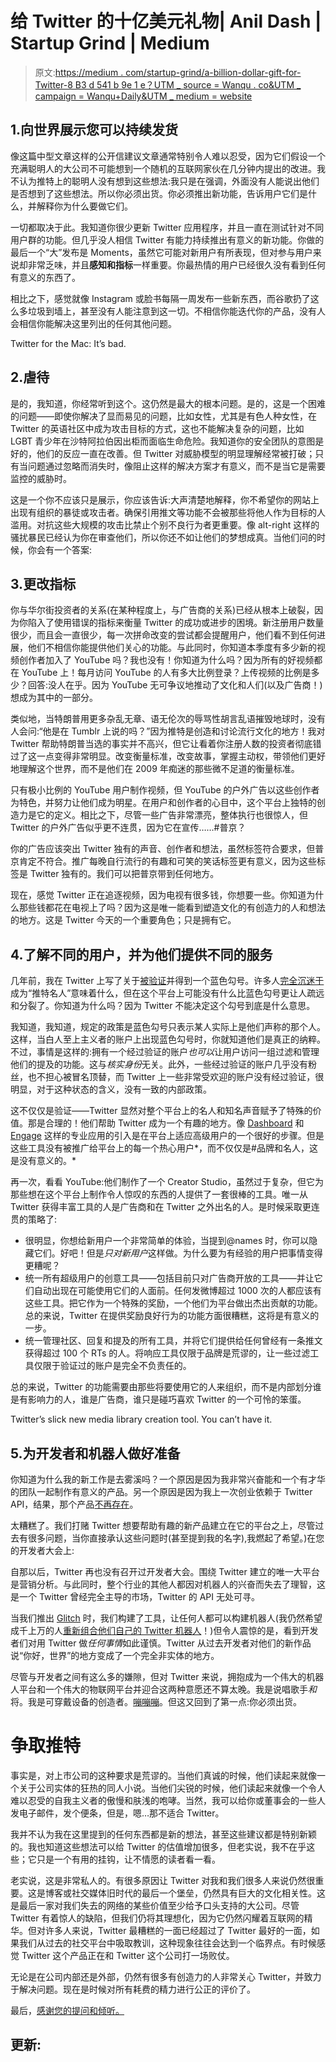 # 给 Twitter 的十亿美元礼物| Anil Dash | Startup Grind | Medium

> 原文:[https://medium . com/startup-grind/a-billion-dollar-gift-for-Twitter-8 B3 d 541 b 9e 1 e？UTM _ source = Wanqu . co&UTM _ campaign = Wanqu+Daily&UTM _ medium = website](https://medium.com/startup-grind/a-billion-dollar-gift-for-twitter-8b3d541b9e1e?utm_source=wanqu.co&utm_campaign=Wanqu+Daily&utm_medium=website)

## 1.向世界展示您可以持续发货

像这篇中型文章这样的公开信建议文章通常特别令人难以忍受，因为它们假设一个充满聪明人的大公司不可能想到一个随机的互联网家伙在几分钟内提出的改进。我不认为推特上的聪明人没有想到这些想法:我只是在强调，外面没有人能说出他们是否想到了这些想法。所以你必须出货。你必须推出新功能，告诉用户它们是什么，并解释你为什么要做它们。

一切都取决于此。我知道你很少更新 Twitter 应用程序，并且一直在测试针对不同用户群的功能。但几乎没人相信 Twitter 有能力持续推出有意义的新功能。你做的最后一个“大”发布是 Moments，虽然它可能对新用户有所表现，但对参与用户来说却非常乏味，并且**感知和指标**一样重要。你最热情的用户已经很久没有看到任何有意义的东西了。

相比之下，感觉就像 Instagram 或脸书每隔一周发布一些新东西，而谷歌扔了这么多垃圾到墙上，甚至没有人能注意到这一切。不相信你能迭代你的产品，没有人会相信你能解决这里列出的任何其他问题。



Twitter for the Mac: It’s bad.



## 2.虐待

是的，我知道，你经常听到这个。这仍然是最大的根本问题。是的，这是一个困难的问题——即使你解决了显而易见的问题，比如女性，尤其是有色人种女性，在 Twitter 的英语社区中成为攻击目标的方式，这也不能解决复杂的问题，比如 LGBT 青少年在沙特阿拉伯因出柜而面临生命危险。我知道你的安全团队的意图是好的，他们的反应一直在改善。但 Twitter 对威胁模型的明显理解经常被打破；只有当问题通过忽略而消失时，像阻止这样的解决方案才有意义，而不是当它是需要监控的威胁时。

这是一个你不应该只是展示，你应该告诉:大声清楚地解释，你不希望你的网站上出现有组织的暴徒或攻击者。确保引用推文等功能不会被那些将他人作为目标的人滥用。对抗这些大规模的攻击比禁止个别不良行为者更重要。像 alt-right 这样的骚扰暴民已经认为你在审查他们，所以你还不如让他们的梦想成真。当他们问的时候，你会有一个答案:



## 3.更改指标

你与华尔街投资者的关系(在某种程度上，与广告商的关系)已经从根本上破裂，因为你陷入了使用错误的指标来衡量 Twitter 的成功或进步的困境。新注册用户数量很少，而且会一直很少，每一次拼命改变的尝试都会提醒用户，他们看不到任何进展，他们不相信你能提供他们关心的功能。与此同时，你知道本季度有多少新的视频创作者加入了 YouTube 吗？我也没有！你知道为什么吗？因为所有的好视频都在 YouTube 上！每月访问 YouTube 的人有多大比例登录？上传视频的比例是多少？回答:没人在乎。因为 YouTube 无可争议地推动了文化和人们(以及广告商！)想成为其中的一部分。

类似地，当特朗普用更多杂乱无章、语无伦次的辱骂性胡言乱语摧毁地球时，没有人会问:“他是在 Tumblr 上说的吗？”因为推特是创造和讨论流行文化的地方！我对 Twitter 帮助特朗普当选的事实并不高兴，但它让看着你注册人数的投资者彻底错过了这一点变得非常明显。改变衡量标准，改变故事，掌握主动权，带领他们更好地理解这个世界，而不是他们在 2009 年痴迷的那些微不足道的衡量标准。

只有极小比例的 YouTube 用户制作视频，但 YouTube 的户外广告以这些创作者为特色，并努力让他们成为明星。在用户和创作者的心目中，这个平台上独特的创造力是它的定义。相比之下，尽管一些广告非常漂亮，整体执行也很惊人，但 Twitter 的户外广告似乎更不连贯，因为它在宣传……#普京？



你的广告应该突出 Twitter 独有的声音、创作者和想法，虽然标签符合要求，但普京肯定不符合。推广每晚自行流行的有趣和可笑的笑话标签更有意义，因为这些标签是 Twitter 独有的。我们可以把普京带到任何地方。

现在，感觉 Twitter 正在追逐视频，因为电视有很多钱，你想要一些。你知道为什么那些钱都花在电视上了吗？因为这是唯一能看到塑造文化的有创造力的人和想法的地方。这是 Twitter 今天的一个重要角色；只是拥有它。

## 4.了解不同的用户，并为他们提供不同的服务

几年前，我在 Twitter 上写了关于[被验证](http://anildash.com/2013/03/what-its-like-being-verified-on-twitter.html)并得到一个蓝色勾号。许多人[完全沉迷于](/message/nobody-famous-37790cb4d014)成为“推特名人”意味着什么，但在这个平台上可能没有什么比蓝色勾号更让人疏远和分裂了。你知道为什么吗？因为 Twitter 不能决定这个勾号到底是什么意思。

我知道，我知道，规定的政策是蓝色勾号只表示某人实际上是他们声称的那个人。这样，当白人至上主义者的账户上出现蓝色勾号时，你就知道他们是真正的纳粹。不过，事情是这样的:拥有一个经过验证的账户*也可以*让用户访问一组过滤和管理他们的提及的功能。这与*核实身份*无关。此外，一些经过验证的账户几乎没有粉丝，也不担心被冒名顶替，而 Twitter 上一些非常受欢迎的账户没有经过验证，很明显，对于这种状态的含义，没有一致的内部政策。

这不仅仅是验证——Twitter 显然对整个平台上的名人和知名声音赋予了特殊的价值。那是合理的！他们帮助 Twitter 成为一个有趣的地方。像 [Dashboard](https://blog.twitter.com/2016/introducing-twitter-dashboard-0) 和 [Engage](https://blog.twitter.com/2016/introducing-twitter-engage-0) 这样的专业应用的引入是在平台上适应高级用户的一个很好的步骤。但是这些工具没有被推广给平台上的每一个热心用户*，而不仅仅是#品牌和名人，这是没有意义的。*

再一次，看看 YouTube:他们制作了一个 Creator Studio，虽然过于复杂，但它为那些想在这个平台上制作令人惊叹的东西的人提供了一套很棒的工具。唯一从 Twitter 获得丰富工具的人是广告商和在 Twitter 之外出名的人。是时候采取更连贯的策略了:

*   很明显，你想给新用户一个非常简单的体验，当提到@names 时，你可以隐藏它们。好吧！但是*只对新用户*这样做。为什么要为有经验的用户把事情变得更糟呢？
*   统一所有超级用户的创意工具——包括目前只对广告商开放的工具——并让它们自动出现在可能使用它们的人面前。任何发微博超过 1000 次的人都应该有这些工具。把它作为一个特殊的奖励，一个他们为平台做出杰出贡献的功能。总的来说，Twitter 在提供奖励良好行为的功能方面很糟糕，这将是有意义的一步。
*   统一管理社区、回复和提及的所有工具，并将它们提供给任何曾经有一条推文获得超过 100 个 RTs 的人。将响应工具仅限于品牌是荒谬的，让一些过滤工具仅限于验证过的账户是完全不负责任的。

总的来说，Twitter 的功能需要由那些将要使用它的人来组织，而不是内部划分谁是有影响力的人，谁是广告商，谁只是碰巧喜欢 Twitter 的一个可怜的笨蛋。



Twitter’s slick new media library creation tool. You can’t have it.



## 5.为开发者和机器人做好准备

你知道为什么我的新工作是去雾溪吗？一个原因是因为我非常兴奋能和一个有才华的团队一起制作有意义的产品。另一个原因是因为我上一次创业依赖于 Twitter API，结果，那个产品[不再存在](/@anildash/the-end-of-thinkup-e600bc46cc56)。

太糟糕了。我们打赌 Twitter 想要帮助有趣的新产品建立在它的平台之上，尽管过去有很多问题，当你直接承认这些问题时(甚至提到我的名字),我燃起了希望。)在您的开发者大会上:



自那以后，Twitter 再也没有召开过开发者大会。围绕 Twitter 建立的唯一大平台是营销分析。与此同时，整个行业的其他人都因对机器人的兴奋而失去了理智，这是一个 Twitter 曾经完全主导的市场，Twitter 的 API 无处可寻。

当我们推出 [Glitch](https://glitch.com/) 时，我们构建了工具，让任何人都可以构建机器人(我仍然希望成千上万的人[重新组合他们自己的 Twitter 机器人](https://gomix.com/#!/project/twitterbot)！)但令人震惊的是，看到开发者们对用 Twitter 做*任何事情*如此谨慎。Twitter 从过去开发者对他们的新作品说“你好，世界”的地方变成了一个完全非实体的地方。

尽管与开发者之间有这么多的嫌隙，但对 Twitter 来说，拥抱成为一个伟大的机器人平台和一个伟大的物联网平台并迎合这两种意愿还不算太晚。我是说唱歌手*和*将。我是可穿戴设备的创造者。[嘣嘣嘣](/message/the-internet-of-tweets-581cb63ece80)。但这又回到了第一点:你必须出货。

# 争取推特

事实是，对上市公司的这种要求是荒谬的。当他们真诚的时候，他们读起来就像一个关于公司实体的狂热的同人小说。当他们尖锐的时候，他们读起来就像一个令人难以忍受的自我主义者的傲慢和肤浅的咆哮。当然，我可以给你或董事会的一些人发电子邮件，发个便条，但是，嗯…那不适合 Twitter。

我并不认为我在这里提到的任何东西都是新的想法，甚至这些建议都是特别新颖的。我也知道这些想法可以给 Twitter 的估值增加很多，但老实说，我不在乎这些；它只是一个有用的挂钩，让不情愿的读者看一看。

老实说，这是非常私人的。有很多原因让 Twitter 对我和我们很多人来说仍然很重要。这是博客或社交媒体旧时代的最后一个堡垒，仍然具有巨大的文化相关性。这是最后一家对我们失去的网络的某些价值至少给予口头支持的大公司。尽管 Twitter 有着惊人的缺陷，但我们仍将其理想化，因为它仍然闪耀着互联网的精华。但对许多人来说，Twitter 最糟糕的一面已经超过了 Twitter 最好的一面，如果我们从过去的社交平台中吸取教训，这种现象往往会达到一个临界点。有时候感觉 Twitter 这个产品正在和 Twitter 这个公司打一场败仗。

无论是在公司内部还是外部，仍然有很多有创造力的人非常关心 Twitter，并致力于解决问题。现在是时候对所有耗费的精力进行公正的评价了。

最后，[感谢您的提问和倾听。](https://twitter.com/jack/status/814537990366228480)

## **更新:**





